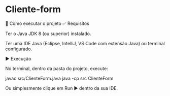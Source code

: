 # Cliente-form

🚀 Como executar o projeto
✅ Requisitos

Ter o Java JDK 8 (ou superior) instalado.

Ter uma IDE Java (Eclipse, IntelliJ, VS Code com extensão Java) ou terminal configurado.

▶️ Execução

No terminal, dentro da pasta do projeto, execute:

javac src/ClienteForm.java
java -cp src ClienteForm

Ou simplesmente clique em Run ▶️ dentro da sua IDE.